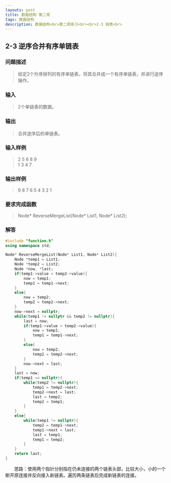 ```yaml
---
layouts: post
title: 数据结构 第二周
tags: 数据结构
description: 数据结构<br>第二周练习<br><br>2-3 链表<br>
---
```


## 2-3 逆序合并有序单链表

### 问题描述
> 给定2个升序排列的有序单链表，将其合并成一个有序单链表，并进行逆序操作。

### 输入
> 2个单链表的数据。

### 输出
> 合并逆序后的单链表。

### 输入样例
> 2 5 6 8 9  
> 1 3 4 7  

### 输出样例
> 9 8 7 6 5 4 3 2 1

### 要求完成函数
> Node* ReverseMergeList(Node* List1, Node* List2);

### 解答
```cpp
#include "function.h"
using namespace std;

Node* ReverseMergeList(Node* List1, Node* List2){
    Node *temp1 = List1;
    Node *temp2 = List2;
    Node *now, *last;
    if(temp1->value < temp2->value){
        now = temp1;
        temp1 = temp1->next;
    }
    else{
        now = temp2;
        temp2 = temp2->next;
    }
    now->next = nullptr;
    while(temp1 != nullptr && temp2 != nullptr){
        last = now;
        if(temp1->value < temp2->value){
            now = temp1;
            temp1 = temp1->next;
        }
        else{
            now = temp2;
            temp2 = temp2->next;
        }
        now->next = last;
    }
    last = now;
    if(temp1 == nullptr){
        while(temp2 != nullptr){
            temp1 = temp2->next;
            temp2->next = last;
            last = temp2;
            temp2 = temp1;
        }
    }
    else{
        while(temp1 != nullptr){
            temp2 = temp1->next;
            temp1->next = last;
            last = temp1;
            temp1 = temp2;
        }
    }
    return last;
}
```
&emsp;&emsp;思路：使用两个指针分别指在仍未连接的两个链表头部，比较大小，小的一个断开原连接并反向接入新链表。遍历两条链表后完成新链表的连接。
